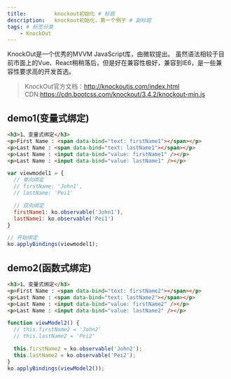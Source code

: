 ```yaml
---
title:         knockout初始化 # 标题
description:   knockout初始化，第一个例子 # 副标题
tags: # 标签分类
    - KnockOut
---
```


KnockOut是一个优秀的MVVM JavaScript库，由微软提出。
虽然语法相较于目前市面上的Vue、React稍稍落后，但是好在兼容性极好，兼容到IE6，是一些兼容性要求高的开发首选。

>KnockOut官方文档：http://knockoutjs.com/index.html
>CDN:https://cdn.bootcss.com/knockout/3.4.2/knockout-min.js
## demo1(变量式绑定)
```html
<h3>1、变量式绑定</h3>
<p>First Name : <span data-bind="text: firstName1"></span></p>
<p>Last Name : <span data-bind="text: lastName1"></span></p>
<p>Last Name : <input data-bind="value: firstName1" /></p>
<p>Last Name : <input data-bind="value: lastName1" /></p>
```

```js
var viewmodel1 = {
  // 单向绑定
  // firstName: 'John1',
  // lastName: 'Pei1'

  // 双向绑定
  firstName1: ko.observable('John1'),
  lastName1: ko.observable('Pei1')
}

// 开始绑定
ko.applyBindings(viewmodel1);
```

## demo2(函数式绑定)
```html
<h3>1、变量式绑定</h3>
<p>First Name : <span data-bind="text: firstName2"></span></p>
<p>Last Name : <span data-bind="text: lastName2"></span></p>
<p>Last Name : <input data-bind="value: firstName2" /></p>
<p>Last Name : <input data-bind="value: lastName2" /></p>
```

```js
function viewModel2() {
  // this.firstName2 = 'John2'
  // this.lastName2 = 'Pei2'

  this.firstName2 = ko.observable('John2');
  this.lastName2 = ko.observable('Pei2');
}
ko.applyBindings(viewModel2());
```

